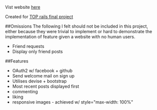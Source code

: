 Vist website [here](https://thefacebookapp.herokuapp.com/)

Created for [TOP rails final project](http://www.theodinproject.com/ruby-on-rails/final-project)

##Omissions
The following I felt should not be included in this project, either because they were trivial to implement or hard to demonstrate the implementation of feature given a website with no human users.
* Friend requests
* Display only friend posts

##Features
* OAuth2 w/ facebook + github
* Send welcome mail on sign up
* Utilises devise + bootstrap
* Most recent posts displayed first
* commenting
* liking
* responsive images - achieved w/ style="max-width: 100%"

